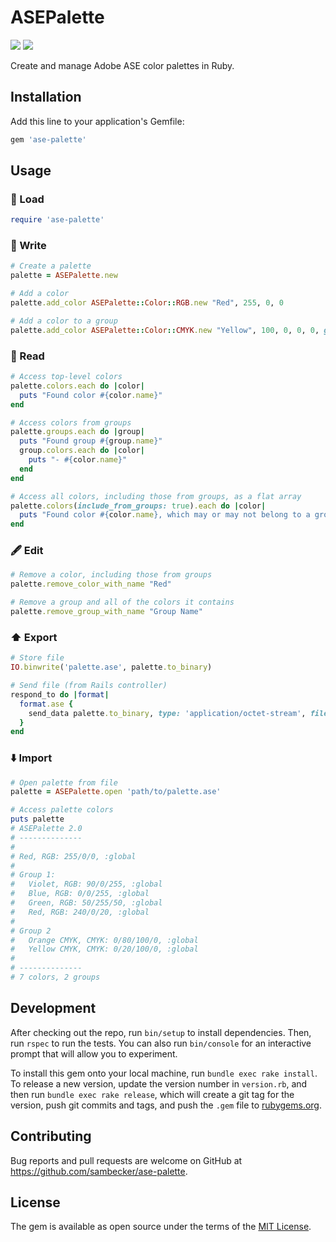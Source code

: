 # ASEPalette

[<img src="https://img.shields.io/gem/v/ase-palette.svg?color=g" />](https://rubygems.org/gems/ase-palette)
[<img src="https://img.shields.io/gem/dt/ase-palette.svg?color=g" />](https://rubygems.org/gems/ase-palette)

Create and manage Adobe ASE color palettes in Ruby.

## Installation

Add this line to your application's Gemfile:

```ruby
gem 'ase-palette'
```

## Usage

### 🚀 Load

```ruby
require 'ase-palette'
```

### 📝 Write

```ruby
# Create a palette
palette = ASEPalette.new

# Add a color
palette.add_color ASEPalette::Color::RGB.new "Red", 255, 0, 0

# Add a color to a group
palette.add_color ASEPalette::Color::CMYK.new "Yellow", 100, 0, 0, 0, group_name: "My Group"
```

### 📖 Read

```ruby
# Access top-level colors
palette.colors.each do |color|
  puts "Found color #{color.name}"
end

# Access colors from groups
palette.groups.each do |group|
  puts "Found group #{group.name}"
  group.colors.each do |color|
    puts "- #{color.name}"
  end
end

# Access all colors, including those from groups, as a flat array
palette.colors(include_from_groups: true).each do |color|
  puts "Found color #{color.name}, which may or may not belong to a group"
end
```

### 🖋 Edit

```ruby
# Remove a color, including those from groups
palette.remove_color_with_name "Red"

# Remove a group and all of the colors it contains
palette.remove_group_with_name "Group Name" 
```

### ⬆️ Export

```ruby
# Store file
IO.binwrite('palette.ase', palette.to_binary)

# Send file (from Rails controller)
respond_to do |format|
  format.ase {
    send_data palette.to_binary, type: 'application/octet-stream', filename: 'palette.ase' 
  }
end
```

### ⬇️ Import

```ruby
# Open palette from file
palette = ASEPalette.open 'path/to/palette.ase'

# Access palette colors
puts palette
# ASEPalette 2.0
# --------------
# 
# Red, RGB: 255/0/0, :global
#
# Group 1:
#   Violet, RGB: 90/0/255, :global
#   Blue, RGB: 0/0/255, :global
#   Green, RGB: 50/255/50, :global
#   Red, RGB: 240/0/20, :global
#
# Group 2
#   Orange CMYK, CMYK: 0/80/100/0, :global
#   Yellow CMYK, CMYK: 0/20/100/0, :global
#
# --------------
# 7 colors, 2 groups
```

## Development

After checking out the repo, run `bin/setup` to install dependencies. Then, run `rspec` to run the tests. You can also run `bin/console` for an interactive prompt that will allow you to experiment.

To install this gem onto your local machine, run `bundle exec rake install`. To release a new version, update the version number in `version.rb`, and then run `bundle exec rake release`, which will create a git tag for the version, push git commits and tags, and push the `.gem` file to [rubygems.org](https://rubygems.org).

## Contributing

Bug reports and pull requests are welcome on GitHub at https://github.com/sambecker/ase-palette.

## License

The gem is available as open source under the terms of the [MIT License](https://opensource.org/licenses/MIT).
